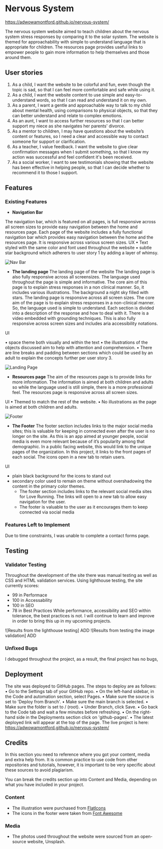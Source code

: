 # Nervous System

https://adwowamontford.github.io/nervous-system/

The nervous system website aimed to teach children about the nervous system stress responses by comparing it to the solar system. The website is themed for approachability with simple to understand language that is appropriate for children. The resources page provides useful links to empower people to gain more information to help themselves and those around them. 

## User stories 
1. As a child, I want the website to be colorful and fun, even though the topic is sad, so that I can feel more comfortable and safe while using it.
2. As a child, I want the website content to use simple and easy-to-understand words, so that I can read and understand it on my own.
3. As a parent, I want a gentle and approachable way to talk to my child about mental health, using comparisons to physical objects, so that they can better understand and relate to complex emotions.
4. As an aunt, I want to access further resources so that I can better support my niece as she navigates her parents' divorce.
5. As a mentor to children, I may have questions about the website’s content or features, so I need a clear and accessible way to contact someone for support or clarification.
6. As a teacher, I value feedback. I want the website to give clear confirmation messages when I submit something, so that I know my action was successful and feel confident it's been received.
7. As a social worker, I want to see testimonials showing that the website has been effective in helping people, so that I can decide whether to recommend it to those I support.

## Features 
### Existing Features

- __Navigation Bar__
  
The navigation bar, which is featured on all pages, is full responsive across all screen sizes to provide easy navigation between the home and resources page. 
Each page of the website includes a fully functional navigation bar which provides easy navigation between the home and the resources page. It is responsive across various screen sizes.
UX 
•	Text styled with the same color and font used throughout the website
•	subtle star background which adherers to user story 1 by adding a layer of whimsy.

![Nav Bar](ADD)

- __The landing page__
The landing page of the website
The landing page is also fully responsive across all screensizes. The language used throughout the page is simple and informative. The core aim of this page is to explain stress responses in a non clinical manner. So, it includes various illustrations. The background a night sky filled with stars. 
The landing page is responsive across all screen sizes. The core aim of the page is to explain stress responses in a non-clinical manner. So, the language used is simple to understand. Each section is divided into a description of the response and how to deal with it. There is a video embedded with grounding techniques. This is also fully responsive across screen sizes and includes aria accessibility notations.

UI

•	space theme both visually and within the text
•	the illustrations of the objects discussed aim to help with attention and comprehension.
•	There are line breaks and padding between sections which could be used by an adult to explain the concepts further per user story 3.

![Landing Page](ADD)

- __Resources page__
The aim of the resources page is to provide links for more information. The information is aimed at both children and adults so while the language used is still simple, there is a more professional feel.
The resources page is responsive across all screen sizes.

UI
•	Themed to match the rest of the website.
•	No illustrations as the page is aimed at both children and adults.

![Footer](ADD)
- __The Footer__ 
The footer section includes links to the major social media sites; this is valuable for keeping in connected even after the user is no longer on the site. As this is an app aimed at younger people, social media is even more relevant because of it’s popularity among that demographic. In a public facing website, this would link to the unique pages of the organization. In this project, it links to the front pages of each social. The icons open in a new tab to retain users.

UI
- plain black background for the icons to stand out
- secondary color used to remain on theme without overshadowing the content in the primary color themes.
  - The footer section includes links to the relevant social media sites for Love Running. The links will open to a new tab to allow easy navigation for the user. 
  - The footer is valuable to the user as it encourages them to keep connected via social media

### Features Left to Implement
Due to time constraints, I was unable to complete a contact forms page. 

## Testing 
### Validator Testing 
Throughout the development of the site there was manual testing as well as CSS and HTML validation services. Using lighthouse testing, the site currently scores:

* 99 in Performace
* 100 in Accessability
* 100 in SEO
* 78 in Best Practices
While performance, accessibility and SEO within tolerance, the best practices is not. I will continue to learn and improve in order to bring this up in my upcoming projects. 

![Results from the lighthouse testing] ADD 
![Results from testing the image validation] ADD

### Unfixed Bugs
I debugged throughout the project, as a result, the final project has no bugs, 

## Deployment
The site was deployed to GitHub pages. The steps to deploy are as follows:
•	Go to the Settings tab of your GitHub repo.
•	On the left-hand sidebar, in the Code and automation section, select Pages.
•	Make sure the source is set to 'Deploy from Branch'.
•	Make sure the main branch is selected.
•	Make sure the folder is set to / (root).
•	Under Branch, click Save.
•	Go back to the Code tab and wait a few minutes before refreshing.
•	On the right-hand side in the Deployments section click on 'github-pages'.
•	The latest deployed link will appear at the top of the page.
The live project is here: https://adwowamontford.github.io/nervous-system/ 
## Credits 

In this section you need to reference where you got your content, media and extra help from. It is common practice to use code from other repositories and tutorials, however, it is important to be very specific about these sources to avoid plagiarism. 

You can break the credits section up into Content and Media, depending on what you have included in your project. 

### Content 
- The illustration were purchased from [FlatIcons](https://www.flaticon.com/free-animated-icons/weather)
- The icons in the footer were taken from [Font Awesome](https://fontawesome.com/)

### Media
- The photos used throughout the website were sourced from an open-source website, Unsplash. 
